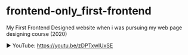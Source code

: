# frontend-only_first-frontend
My First Frontend Designed website when i was pursuing my web page designing course (2020)

▶️ YouTube: https://youtu.be/zDPTxwIUxSE